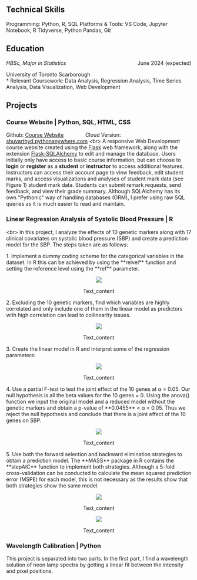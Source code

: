 ## Technical Skills
Programming: Python, R, SQL
Platforms & Tools: VS Code, Jupyter Notebook, R Tidyverse, Python Pandas, Git

## Education 
<div style="overflow: hidden;">
    <div style="float: left;"><em>HBSc, Major in Statistics</em></div>
    <div style="float: right;">June 2024 (expected)</div>
</div>
<p>University of Toronto Scarborough<br>
* Relevant Coursework: Data Analysis, Regression Analysis, Time Series Analysis, Data Visualization, Web Development</p>

## Projects
### Course Website | Python, SQL, HTML, CSS
Github: [Course Website](https://github.com/ShuvarthyD/Course_Website) &nbsp; &nbsp; &nbsp; &nbsp; &nbsp; &nbsp; &nbsp; Cloud Version: [shuvarthyd.pythonanywhere.com](https://shuvarthyd.pythonanywhere.com/)
\<br>
A responsive Web Development course website created using the [Flask](https://flask.palletsprojects.com/en/3.0.x/) web framework, along with the extension [Flask-SQLAlchemy](https://flask-sqlalchemy.palletsprojects.com/en/3.1.x/) to edit and manage the database. Users initially only have access to basic course information, but can choose to **login** or **register** as a **student** or **instructor** to access additional features. Instructors can access their account page to view feedback, edit student marks, and access visualizations and analyses of student mark data (see Figure 1) student mark data. Students can submit remark requests, send feedback, and view their grade summary. Although SQLAlchemy has its own "Pythonic" way of handling databases (ORM), I prefer using raw SQL queries as it is much easier to read and maintain.

### Linear Regression Analysis of Systolic Blood Pressure | R
\<br>
In this project, I analyze the effects of 10 genetic markers along with 17 clinical covariates on systolic blood pressure (SBP) and create a prediction model for the SBP. The steps taken are as follows:
<p align="center">
</p>
1. Implement a dummy coding scheme for the categorical variables in the dataset. In R this can be achieved by using the **relvel** function and setting the reference level using the **ref** parameter.
<p align="center">
  <img src="http://some_place.com/image.png" />
</p>
<p style="text-align: center;">Text_content</p>
2. Excluding the 10 genetic markers, find which variables are highly correlated and only include one of them in the linear model as predictors with high correlation can lead to collinearity issues.
<p align="center">
  <img src="http://some_place.com/image.png" />
</p>
<p style="text-align: center;">Text_content</p>
3. Create the linear model in R and interpret some of the regression parameters:
<p align="center">
  <img src="http://some_place.com/image.png" />
</p>
<p style="text-align: center;">Text_content</p>
4. Use a partial F-test to test the joint effect of the 10 genes at α = 0.05. Our null hypothesis is all the beta values for the 10 genes = 0. Using the anova() function we input the original model and a reduced model without the genetic markers and obtain a p-value of **0.0455** < α = 0.05. Thus we reject the null hypothesis and conclude that there is a joint effect of the 10 genes on SBP.
<p align="center">
  <img src="http://some_place.com/image.png" />
</p>
<p style="text-align: center;">Text_content</p>
5. Use both the forward selection and backward elimination strategies to obtain a prediction model. The **MASS** package in R contains the **stepAIC** function to implement both strategies. Although a 5-fold cross-validation can be conducted to calculate the mean squared prediction error (MSPE) for each model, this is not necessary as the results show that both strategies show the same model. 
<p align="center">
  <img src="http://some_place.com/image.png" />
</p>
<p style="text-align: center;">Text_content</p>
<p align="center">
  <img src="http://some_place.com/image.png" />
</p>
<p style="text-align: center;">Text_content</p>

### Wavelength Calibration | Python
This project is separated into two parts. In the first part, I find a wavelength solution of neon lamp spectra by getting a linear fit between the intensity and pixel positions.


